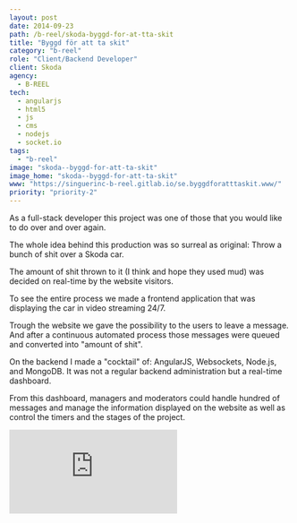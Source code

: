 ```yaml
---
layout: post
date: 2014-09-23
path: /b-reel/skoda-byggd-for-at-tta-skit
title: "Byggd för att ta skit"
category: "b-reel"
role: "Client/Backend Developer"
client: Skoda
agency:
  - B-REEL
tech:
  - angularjs
  - html5
  - js
  - cms
  - nodejs
  - socket.io
tags:
  - "b-reel"
image: "skoda--byggd-for-att-ta-skit"
image_home: "skoda--byggd-for-att-ta-skit"
www: "https://singuerinc-b-reel.gitlab.io/se.byggdforatttaskit.www/"
priority: "priority-2"
---
```


As a full-stack developer this project was one of those that you would like to do over and over again.

The whole idea behind this production was so surreal as original:
Throw a bunch of shit over a Skoda car.

The amount of shit thrown to it (I think and hope they used mud) was decided on real-time by the website visitors.

To see the entire process we made a frontend application that was displaying the car in video streaming 24/7.

Trough the website we gave the possibility to the users to leave a message. And after a continuous automated process those messages were queued and converted into "amount of shit".

On the backend I made a "cocktail" of: AngularJS, Websockets, Node.js, and MongoDB.
It was not a regular backend administration but a real-time dashboard.

From this dashboard, managers and moderators could handle hundred of messages and manage the information displayed on the website as well as control the timers and the stages of the project.

<div class="video-wrapper">
<iframe src="https://player.vimeo.com/video/106796861" frameborder="0" webkitallowfullscreen mozallowfullscreen allowfullscreen></iframe>
</div>
